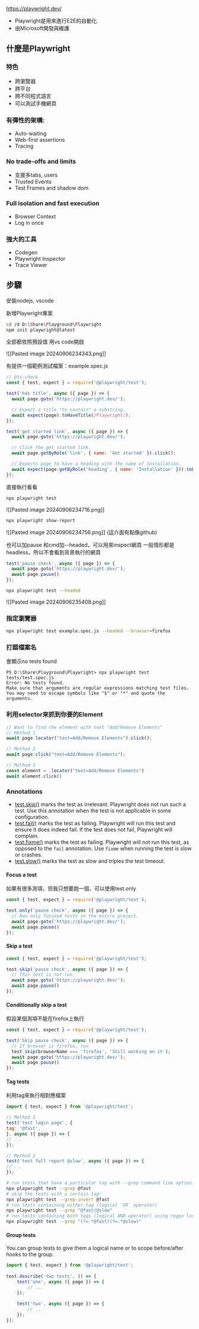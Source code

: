 
https://playwright.dev/

- Playwright是用來進行E2E的自動化
- 由Microsoft開發與維護

## 什麼是Playwright

### 特色
- 跨瀏覽器
- 跨平台
- 跨不同程式語言
- 可以測試手機網頁

### 有彈性的架構:
- Auto-waiting
- Web-first assertions
- Tracing

### No trade-offs and limits
- 支援多tabs, users
- Trusted Events
- Test Frames and shadow dom

### Full isolation and fast execution
- Browser Context
- Log in once

### 強大的工具
- Codegen
- Playwright Inspector
- Trace Viewer

## 步驟

安裝nodejs, vscode

新增Playwright專案
``` bash
cd /d D:\Share\Playground\Playwright
npm init playwright@latest
```

全部都依照預設值
用vs code開啟

![[Pasted image 20240906234343.png]]

有提供一個範例測試檔案：example.spec.js

``` js
// @ts-check
const { test, expect } = require('@playwright/test');

test('has title', async ({ page }) => {
  await page.goto('https://playwright.dev/');

  // Expect a title "to contain" a substring.
  await expect(page).toHaveTitle(/Playwright/);
});

test('get started link', async ({ page }) => {
  await page.goto('https://playwright.dev/');

  // Click the get started link.
  await page.getByRole('link', { name: 'Get started' }).click();

  // Expects page to have a heading with the name of Installation.
  await expect(page.getByRole('heading', { name: 'Installation' })).toBeVisible();
});

```

直接執行看看
``` bash
npx playwright test
```

![[Pasted image 20240906234716.png]]

```
npx playwright show-report
```

![[Pasted image 20240906234756.png]]
(這介面有點像github)

也可以加pause 和cmd加--headed，可以用來inspect網頁
一般情形都是headless，所以不會看到背景執行的網頁

``` js
test('pause check', async ({ page }) => {
  await page.goto('https://playwright.dev/');
  await page.pause()
});

```

``` bash
npx playwright test --headed
```

![[Pasted image 20240906235408.png]]

### 指定瀏覽器

``` bash
npx playwright test example.spec.js --headed --browser=firefox
```

### 打錯檔案名
會顯示no tests found
```
PS D:\Share\Playground\Playwright> npx playwright test tests/test.spec.js
Error: No tests found.
Make sure that arguments are regular expressions matching test files.
You may need to escape symbols like "$" or "*" and quote the arguments.
```

### 利用selector來抓到你要的Element

``` js
// Want to find the element with text "Add/Remove Elements"
// Method 1
await page.locator("text=Add/Remove Elements").click();

// Method 2
await page.click("text=Add/Remove Elements");

// Method 3
const element = .locator("text=Add/Remove Elements")
await element.click()
```


### Annotations

- [test.skip()](https://playwright.dev/docs/api/class-test#test-skip) marks the test as irrelevant. Playwright does not run such a test. Use this annotation when the test is not applicable in some configuration.
- [test.fail()](https://playwright.dev/docs/api/class-test#test-fail) marks the test as failing. Playwright will run this test and ensure it does indeed fail. If the test does not fail, Playwright will complain.
- [test.fixme()](https://playwright.dev/docs/api/class-test#test-fixme) marks the test as failing. Playwright will not run this test, as opposed to the `fail` annotation. Use `fixme` when running the test is slow or crashes.
- [test.slow()](https://playwright.dev/docs/api/class-test#test-slow) marks the test as slow and triples the test timeout.

#### Focus a test

如果有很多測項，但我只想要跑一個，可以使用test.only

``` js
const { test, expect } = require('@playwright/test');

test.only('pause check', async ({ page }) => {
  // Run only focused tests in the entire project.
  await page.goto('https://playwright.dev/');
  await page.pause()
});

```

#### Skip a test

```js
const { test, expect } = require('@playwright/test');

test.skip('pause check', async ({ page }) => {
  // This test is not run
  await page.goto('https://playwright.dev/');
  await page.pause()
});

```

#### Conditionally skip a test

假設某個測項不能在firefox上執行
```js
const { test, expect } = require('@playwright/test');

test('Skip pause check', async ({ page }) => {
  // If browser is firefox, run
  test.skip(browserName === 'firefox', 'Still working on it');
  await page.goto('https://playwright.dev/');
  await page.pause()
});

```


#### Tag tests
利用tag來執行相對應檔案
```js
import { test, expect } from '@playwright/test';  

// Method 1
test('test login page', {  
tag: '@fast',  
}, async ({ page }) => {  
// ...  
});  

// Method 2
test('test full report @slow', async ({ page }) => {  
// ...  
});
```

``` bash
# run tests that have a particular tag with --grep command line option.
npx playwright test --grep @fast
# skip the tests with a certain tag:
npx playwright test --grep-invert @fast
# run tests containing either tag (logical `OR` operator)
npx playwright test --grep "@fast|@slow"
# run tests containing both tags (logical AND operator) using regex lookaheads
npx playwright test --grep "(?=.*@fast)(?=.*@slow)"
```

#### Group tests

You can group tests to give them a logical name or to scope before/after hooks to the group.
```js
import { test, expect } from '@playwright/test';  
  
test.describe('two tests', () => {  
	test('one', async ({ page }) => {  
		// ...  
	});  
	  
	test('two', async ({ page }) => {  
		// ...  
	});  
});
```
